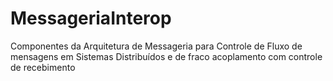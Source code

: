 # MessageriaInterop
Componentes da Arquitetura de Messageria para Controle de Fluxo de mensagens em Sistemas Distribuídos e de fraco acoplamento com controle de recebimento
